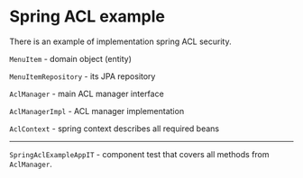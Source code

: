 # Spring ACL example

There is an example of implementation spring ACL security.

`MenuItem` - domain object (entity)

`MenuItemRepository` - its JPA repository

`AclManager` - main ACL manager interface

`AclManagerImpl` - ACL manager implementation

`AclContext` - spring context describes all required beans

---

`SpringAclExampleAppIT` - component test that covers all methods from `AclManager`. 